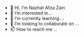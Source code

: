 - 👋 Hi, I’m Nazhat Afza Zain
- 👀 I’m interested in...
- 🌱 I’m currently learning....
- 💞️ I’m looking to collaborate on ...
- 📫 How to reach me ...

<!---
nazhtafza/nazhtafza is a ✨ special ✨ repository because its `README.md` (this file) appears on your GitHub profile.
You can click the Preview link to take a look at your changes.
--->
